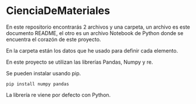 # CienciaDeMateriales
En este repositorio encontrarás 2 archivos y una carpeta, un archivo es este documento README, el otro es un archivo Notebook de Python donde se encuentra el corazón de este proyecto.

En la carpeta están los datos que he usado para definir cada elemento.

En este proyecto se utilizan las librerías Pandas, Numpy y re. 

Se pueden instalar usando pip.

```
pip install numpy pandas
``` 

La librería re viene por defecto con Python.
